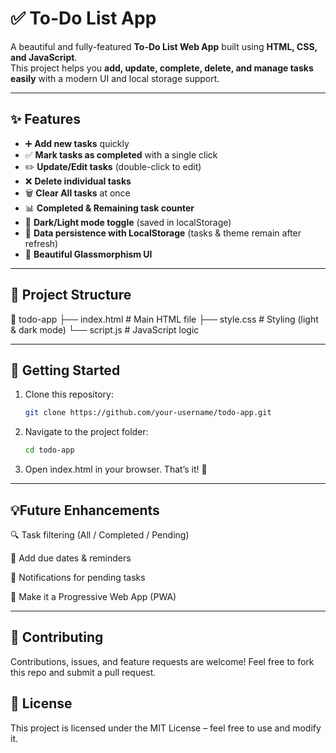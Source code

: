 # ✅ To-Do List App

A beautiful and fully-featured **To-Do List Web App** built using **HTML, CSS, and JavaScript**.  
This project helps you **add, update, complete, delete, and manage tasks easily** with a modern UI and local storage support.

---

## ✨ Features
- ➕ **Add new tasks** quickly  
- ✅ **Mark tasks as completed** with a single click  
- ✏️ **Update/Edit tasks** (double-click to edit)  
- ❌ **Delete individual tasks**  
- 🗑️ **Clear All tasks** at once  
- 📊 **Completed & Remaining task counter**  
- 🌙 **Dark/Light mode toggle** (saved in localStorage)  
- 💾 **Data persistence with LocalStorage** (tasks & theme remain after refresh)  
- 🎨 **Beautiful Glassmorphism UI**

---

## 📂 Project Structure
📂 todo-app
├── index.html # Main HTML file
├── style.css # Styling (light & dark mode)
└── script.js # JavaScript logic

---

## 🚀 Getting Started
1. Clone this repository:
   ```bash
   git clone https://github.com/your-username/todo-app.git
2. Navigate to the project folder:
   ```bash
   cd todo-app
4. Open index.html in your browser. That’s it! 🎉
---

## 💡Future Enhancements

🔍 Task filtering (All / Completed / Pending)

📅 Add due dates & reminders

🔔 Notifications for pending tasks

📱 Make it a Progressive Web App (PWA)

---
## 🤝 Contributing

Contributions, issues, and feature requests are welcome!
Feel free to fork this repo and submit a pull request.

## 📜 License

This project is licensed under the MIT License – feel free to use and modify it.
